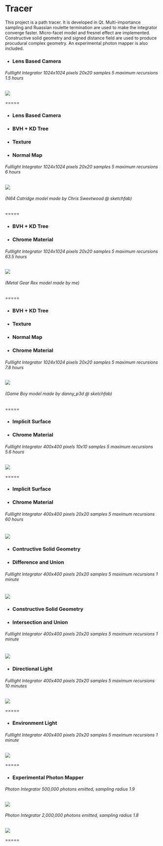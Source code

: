 # Tracer
This project is a path tracer. It is developed in Qt. Multi-importance sampling and Ruassian roulette termination are used to make the integrator converge faster. Micro-facet model and fresnel effect are implemented. Constructive solid geometry and signed distance field are used to produce procudural complex geometry. An experimental photon mapper is also included.

* ### Lens Based Camera 

###### Fulllight Integrator 1024x1024 pixels 20x20 samples 5 maximum recursions 1.5 hours

![](1_1024_20_5_1.5h.png)

=====

* ### Lens Based Camera

* ### BVH + KD Tree

* ### Texture

* ### Normal Map

###### Fulllight Integrator 1024x1024 pixels 20x20 samples 5 maximum recursions 6 hours

![](2_1024_20_5_6h.png)

###### (N64 Catridge model made by Chris Sweetwood @ sketchfab)

=====

* ### BVH + KD Tree

* ### Chrome Material

###### Fulllight Integrator 1024x1024 pixels 20x20 samples 5 maximum recursions 63.5 hours

![](3_1024_20_5_63.5h.png)

###### (Metal Gear Rex model made by me)

=====

* ### BVH + KD Tree

* ### Texture 

* ### Normal Map

* ### Chrome Material

###### Fulllight Integrator 1024x1024 pixels 20x20 samples 5 maximum recursions 7.8 hours

![](4_1024_20_5_7.8h.png)

###### (Game Boy model made by danny_p3d @ sketchfab)

=====

* ### Implicit Surface

* ### Chrome Material

###### Fulllight Integrator 400x400 pixels 10x10 samples 5 maximum recursions 5.6 hours

![](5_400_10_5_5.6h.png)

=====

* ### Implicit Surface

* ### Chrome Material

###### Fulllight Integrator 400x400 pixels 20x20 samples 5 maximum recursions 60 hours

![](5_400_20_5_60h.png)
=====

* ### Contructive Solid Geometry

* ### Difference and Union

###### Fulllight Integrator 400x400 pixels 20x20 samples 5 maximum recursions 1 minute

![](CSG_difference_union.png)
=====

* ### Constructive Solid Geometry

* ### Intersection and Union

###### Fulllight Integrator 400x400 pixels 20x20 samples 5 maximum recursions 1 minute

![](CSG_intersection_union.png)
=====

* ### Directional Light

###### Fulllight Integrator 400x400 pixels 20x20 samples 5 maximum recursions 10 minutes

![](DirectionalLight.png)

=====

* ### Environment Light

###### Fulllight Integrator 400x400 pixels 20x20 samples 5 maximum recursions 1 minute

![](EnvironmentLight.png)

=====

* ### Experimental Photon Mapper

###### Photon Integrator 500,000 photons emitted, sampling radius 1.9

![](photon_500000_1.9.png)

###### Photon Integrator 2,000,000 photons emitted, sampling radius 1.8

![](photon_2000000_1.8.png)

=====
